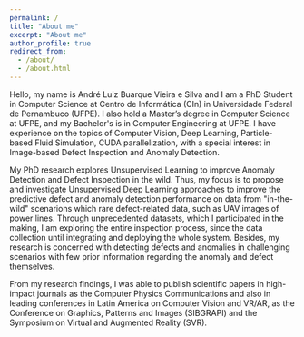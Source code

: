 ```yaml
---
permalink: /
title: "About me"
excerpt: "About me"
author_profile: true
redirect_from: 
  - /about/
  - /about.html
---
```


Hello, my name is André Luiz Buarque Vieira e Silva and I am a PhD Student in Computer Science at Centro de Informática (CIn) in Universidade Federal de Pernambuco (UFPE). I also hold a Master’s degree in Computer Science at UFPE, and my Bachelor's is in Computer Engineering at UFPE. I have experience on the topics of Computer Vision, Deep Learning, Particle-based Fluid Simulation, CUDA parallelization, with a special interest in Image-based Defect Inspection and Anomaly Detection.

My PhD research explores Unsupervised Learning to improve Anomaly Detection and Defect Inspection in the wild. Thus, my focus is to propose and investigate Unsupervised Deep Learning approaches to improve the predictive defect and anomaly detection performance on data from "in-the-wild" scenarions which rare defect-related data, such as UAV images of power lines. Through unprecedented datasets, which I participated in the making, I am exploring the entire inspection process, since the data collection until integrating and deploying the whole system. Besides, my research is concerned with detecting defects and anomalies in challenging scenarios with few prior information regarding the anomaly and defect themselves.

From my research findings, I was able to publish scientific papers in high-impact journals as the Computer Physics Communications and also in leading conferences in Latin America on Computer Vision and VR/AR, as the Conference on Graphics, Patterns and Images (SIBGRAPI) and the Symposium on Virtual and Augmented Reality (SVR). 